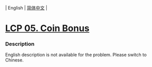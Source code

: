 | English | [简体中文](README.md) |

# [LCP 05. Coin Bonus](https://leetcode-cn.com/problems/coin-bonus)
 ### Description
<p>English description is not available for the problem. Please switch to Chinese.</p>
